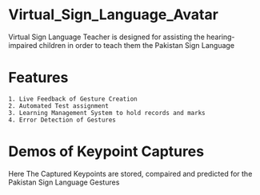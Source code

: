 # Virtual_Sign_Language_Avatar
Virtual Sign Language Teacher is designed for assisting the hearing-impaired children in order to teach them the Pakistan Sign Language

# Features
~~~
1. Live Feedback of Gesture Creation
2. Automated Test assignment
3. Learning Management System to hold records and marks
4. Error Detection of Gestures
~~~

# Demos of Keypoint Captures

Here The Captured Keypoints are stored, compaired and predicted for the Pakistan Sign Language Gestures
